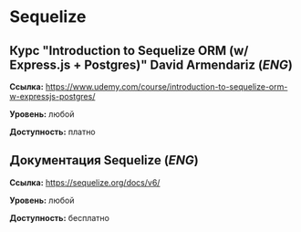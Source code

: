 # Sequelize

## Курс "Introduction to Sequelize ORM (w/ Express.js + Postgres)" David Armendariz (*ENG*)

**Ссылка:** https://www.udemy.com/course/introduction-to-sequelize-orm-w-expressjs-postgres/

**Уровень:** любой

**Доступность:** платно

## Документация Sequelize (*ENG*)

**Ссылка:** https://sequelize.org/docs/v6/

**Уровень:** любой

**Доступность:** бесплатно